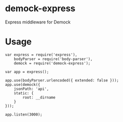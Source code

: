 # demock-express

Express middleware for Demock

# Usage

```
var express = require('express'),
    bodyParser = require('body-parser'),
    demock = require('demock-express');

var app = express();

app.use(bodyParser.urlencoded({ extended: false }));
app.use(demock({
    jsonPath: 'api',
    static: {
        root: __dirname
    }
}));

app.listen(3000);
```
